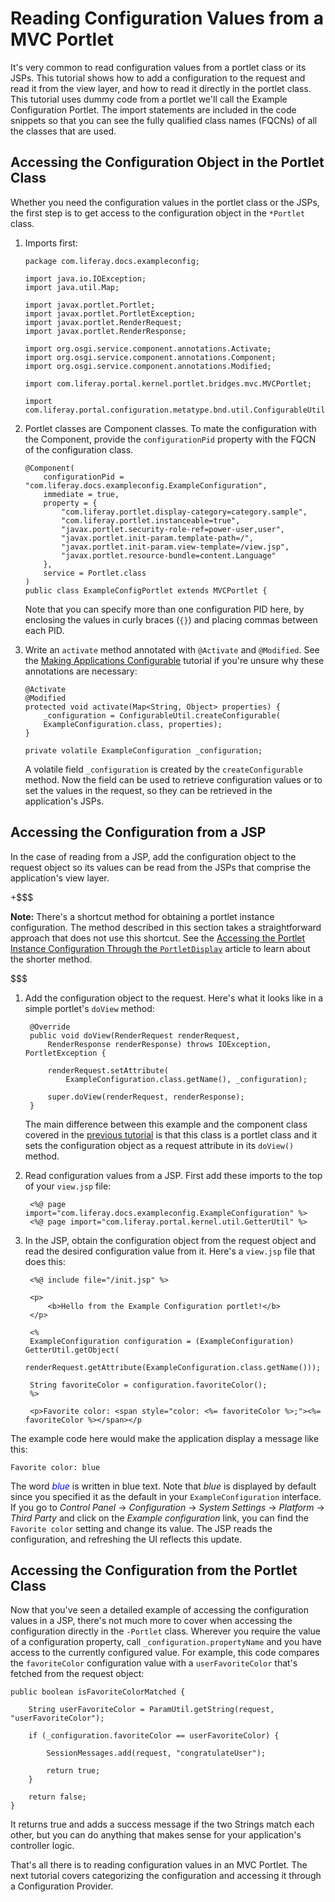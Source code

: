 # Reading Configuration Values from a MVC Portlet [](id=reading-configuration-values-from-a-mvc-portlet)

It's very common to read configuration values from a portlet class or its JSPs.
This tutorial shows how to add a configuration to the request and read it from
the view layer, and how to read it directly in the portlet class. This tutorial
uses dummy code from a portlet we'll call the Example Configuration Portlet. The
import statements are included in the code snippets so that you can see the
fully qualified class names (FQCNs) of all the classes that are used.

## Accessing the Configuration Object in the Portlet Class [](id=accessing-the-configuration-object-in-the-portlet-class)

Whether you need the configuration values in the portlet class or the JSPs, the
first step is to get access to the configuration object in the `*Portlet`
class.

1.  Imports first:

        package com.liferay.docs.exampleconfig;

        import java.io.IOException;
        import java.util.Map;

        import javax.portlet.Portlet;
        import javax.portlet.PortletException;
        import javax.portlet.RenderRequest;
        import javax.portlet.RenderResponse;

        import org.osgi.service.component.annotations.Activate;
        import org.osgi.service.component.annotations.Component;
        import org.osgi.service.component.annotations.Modified;

        import com.liferay.portal.kernel.portlet.bridges.mvc.MVCPortlet;

        import com.liferay.portal.configuration.metatype.bnd.util.ConfigurableUtil;

2.  Portlet classes are Component classes. To mate the configuration with the
    Component, provide the `configurationPid` property with the FQCN of the
    configuration class. 

        @Component(
            configurationPid = "com.liferay.docs.exampleconfig.ExampleConfiguration",
            immediate = true,
            property = {
                "com.liferay.portlet.display-category=category.sample",
                "com.liferay.portlet.instanceable=true",
                "javax.portlet.security-role-ref=power-user,user",
                "javax.portlet.init-param.template-path=/",
                "javax.portlet.init-param.view-template=/view.jsp",
                "javax.portlet.resource-bundle=content.Language"
            },
            service = Portlet.class
        )
        public class ExampleConfigPortlet extends MVCPortlet {

    Note that you can specify more than one configuration PID here, by enclosing the
    values in curly braces (`{}`) and placing commas between each PID.

3.  Write an `activate`  method annotated with `@Activate` and `@Modified`. See
    the 
    [Making Applications Configurable](/develop/tutorials/-/knowledge_base/7-1/making-applications-configurable)
    tutorial if you're unsure why these annotations are necessary:

        @Activate
        @Modified
        protected void activate(Map<String, Object> properties) {
            _configuration = ConfigurableUtil.createConfigurable(
            ExampleConfiguration.class, properties);
        }

        private volatile ExampleConfiguration _configuration;

    A volatile field `_configuration` is created by the `createConfigurable` method.
    Now the field can be used to retrieve configuration values or to set the values
    in the request, so they can be retrieved in the application's JSPs.

## Accessing the Configuration from a JSP [](id=accessing-the-configuration-from-a-jsp)

In the case of reading from a JSP, add the configuration object to the request
object so its values can be read from the JSPs that comprise the application's
view layer. 

+$$$

**Note:** There's a shortcut method for obtaining a portlet instance
configuration. The method described in this section takes a straightforward
approach that does not use this shortcut. See the 
[Accessing the Portlet Instance Configuration Through the `PortletDisplay`](/develop/tutorials/-/knowledge_base/7-1/reading-configuration-values-from-a-configuration-provider#accessing-the-portlet-instance-configuration-through-the-portletdisplay) article to learn
about the shorter method.

$$$

1. Add the configuration object to the request. Here's what it looks like in a
   simple portlet's `doView` method:

        @Override
        public void doView(RenderRequest renderRequest,
            RenderResponse renderResponse) throws IOException, PortletException {

            renderRequest.setAttribute(
                ExampleConfiguration.class.getName(), _configuration);

            super.doView(renderRequest, renderResponse);
        }

    The main difference between this example and the component class covered in
    the
    [previous tutorial](reading-configuration-values-from-a-component) 
    is that this class is a portlet class and it sets the configuration object
    as a request attribute in its `doView()` method. 

2. Read configuration values from a JSP. First add these imports to the top of
   your `view.jsp` file:

        <%@ page import="com.liferay.docs.exampleconfig.ExampleConfiguration" %>
        <%@ page import="com.liferay.portal.kernel.util.GetterUtil" %>

3. In the JSP, obtain the configuration object from the request object and read
   the desired configuration value from it. Here's a `view.jsp` file that does
   this:

        <%@ include file="/init.jsp" %>

        <p>
            <b>Hello from the Example Configuration portlet!</b>
        </p>

        <%
        ExampleConfiguration configuration = (ExampleConfiguration) GetterUtil.getObject(
            renderRequest.getAttribute(ExampleConfiguration.class.getName()));

        String favoriteColor = configuration.favoriteColor();
        %>

        <p>Favorite color: <span style="color: <%= favoriteColor %>;"><%= favoriteColor %></span></p

<!--[Figure 2: Here, the Example Configuration portlet's `view.jsp` is rendered. This JSP reads the value of the `favoriteColor` configuration and displays it.](../../images/example-configuration-portlet.png)-->

The example code here would make the application display a message like this:

    Favorite color: blue

The word <font color="blue">*blue*</font> is written in blue text. Note that *blue* is
displayed by default since you specified it as the default in your
`ExampleConfiguration` interface. If you go to *Control Panel* &rarr;
*Configuration* &rarr; *System Settings* &rarr; *Platform* &rarr; *Third Party*
and click on the *Example configuration* link, you can find the `Favorite color`
setting and change its value. The JSP reads the configuration, and refreshing
the UI reflects this update.

## Accessing the Configuration from the Portlet Class [](id=accessing-the-configuration-from-the-portlet-class)

Now that you've seen a detailed example of accessing the configuration values in
a JSP, there's not much more to cover when accessing the configuration directly
in the `-Portlet` class. Wherever you require the value of a configuration
property, call `_configuration.propertyName` and you have access to the
currently configured value. For example, this code compares the `favoriteColor`
configuration value with a `userFavoriteColor` that's fetched from the request
object: 

    public boolean isFavoriteColorMatched {
    
        String userFavoriteColor = ParamUtil.getString(request, "userFavoriteColor");

        if (_configuration.favoriteColor == userFavoriteColor) {

            SessionMessages.add(request, "congratulateUser");

            return true;
        }

        return false;
    }

It returns true and adds a success message if the two Strings match each other,
but you can do anything that makes sense for your application's controller
logic.

That's all there is to reading configuration values in an MVC Portlet. The next
tutorial covers categorizing the configuration and accessing it through a
Configuration Provider.

